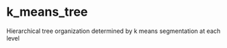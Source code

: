 k_means_tree
============

Hierarchical tree organization determined by k means segmentation at each level

